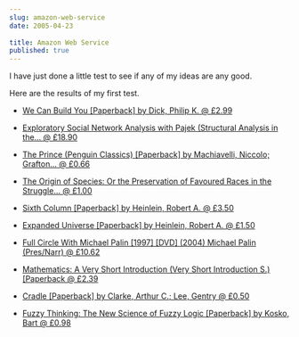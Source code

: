 ```yaml
---
slug: amazon-web-service
date: 2005-04-23
 
title: Amazon Web Service
published: true
---
```

I have just done a little test to see if any of my ideas are any good.<p />Here are the results of my first test.<p /><ul>
<li><a href="http://s1.amazon.co.uk/exec/varzea/ts/exchange-glance/Y06Y3232761Y8987091/026-9834800-7990068">We Can Build You [Paperback]  by Dick, Philip K. @ £2.99</a></li>
<p /><li><a href="http://s1.amazon.co.uk/exec/varzea/ts/exchange-glance/Y06Y3605810Y7413879/026-9834800-7990068">Exploratory Social Network Analysis with Pajek (Structural Analysis in the... @ £18.90</a></li>
<p /><li><a href="http://s1.amazon.co.uk/exec/varzea/ts/exchange-glance/Y06Y1524711Y7624575/026-9834800-7990068">The Prince (Penguin Classics) [Paperback]  by Machiavelli, Niccolo; Grafton... @ £0.66</a></li>
<p /><li><a href="http://s1.amazon.co.uk/exec/varzea/ts/exchange-glance/Y06Y5677402Y6348992/026-9834800-7990068">The Origin of Species: Or the Preservation of Favoured Races in the Struggle... @ £1.00</a></li>
<p /><li><a href="http://s1.amazon.co.uk/exec/varzea/ts/exchange-glance/Y06Y3923461Y3986170/026-9834800-7990068">Sixth Column [Paperback]  by Heinlein, Robert A. @ £3.50</a></li>
<p /><li><a href="http://s1.amazon.co.uk/exec/varzea/ts/exchange-glance/Y04Y5001598Y1042571/026-9834800-7990068">Expanded Universe [Paperback]  by Heinlein, Robert A. @ £1.50</a></li>
<p /><li><a href="http://s1.amazon.co.uk/exec/varzea/ts/exchange-glance/Y06Y5857560Y8495139/026-9834800-7990068">Full Circle With Michael Palin [1997] [DVD] (2004) Michael Palin (Pres/Narr) @ £10.62</a></li>
<p /><li> <a href="http://s1.amazon.co.uk/exec/varzea/ts/exchange-glance/Y06Y3499166Y4965251/026-9834800-7990068">Mathematics: A Very Short Introduction (Very Short Introduction S.) [Paperback @ £2.39</a>
</li>
<p /><li> <a href="http://s1.amazon.co.uk/exec/varzea/ts/exchange-glance/Y06Y5363266Y4018613/026-9834800-7990068">Cradle [Paperback]  by Clarke, Arthur C.; Lee, Gentry @ £0.50</a>
</li>
<p /><li> <a href="http://s1.amazon.co.uk/exec/varzea/ts/exchange-glance/Y07Y4446468Y5430390/026-9834800-7990068">Fuzzy Thinking: The New Science of Fuzzy Logic [Paperback]  by Kosko, Bart @ £0.98</a>
</li>
</ul>

